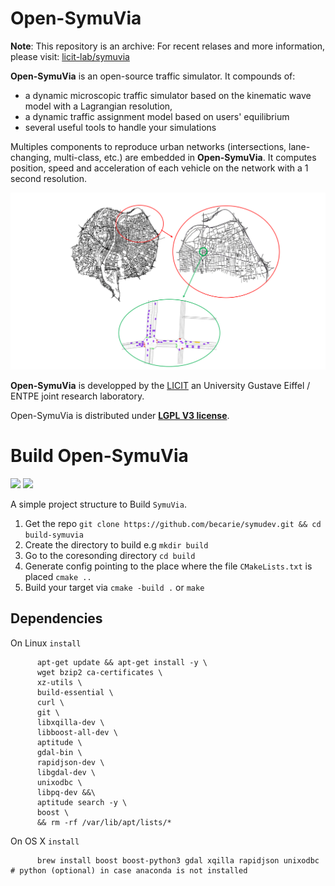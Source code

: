 # Open-SymuVia

**Note**:
This repository is an archive: For recent relases and more information, please visit: [licit-lab/symuvia](https://github.com/licit-lab/symuvia)

**Open-SymuVia** is an open-source traffic simulator. 
It compounds of:
- a dynamic microscopic traffic simulator based on the kinematic wave model with a Lagrangian resolution,
- a dynamic traffic assignment model based on users' equilibrium
- several useful tools to handle your simulations

Multiples components to reproduce urban networks (intersections, lane-changing, multi-class, etc.) are embedded in **Open-SymuVia**. It computes position, speed and acceleration of each vehicle on the network with a 1 second resolution.

![alt tag](https://github.com/Ifsttar/Open-SymuVia/blob/master/Doc/img/pict1.png)

**Open-SymuVia** is developped by the [LICIT](http://www.licit.ifsttar.fr/) an University Gustave Eiffel / ENTPE joint research laboratory. 

Open-SymuVia is distributed under **[LGPL V3 license](https://github.com/licit-lab/Open-SymuVia/blob/master/lgpl-3.0.txt)**.

# Build Open-SymuVia

![](https://img.shields.io/badge/platform-osx--64-blue) ![](https://img.shields.io/badge/platform-linux-green)

A simple project structure to Build `SymuVia`. 

1. Get the repo 
  `git clone https://github.com/becarie/symudev.git && cd build-symuvia`
2. Create the directory to build e.g `mkdir build`
3. Go to the coresonding directory `cd build` 
4. Generate config pointing to the place where the file `CMakeLists.txt` is placed `cmake ..`
5. Build your target via `cmake -build .` or `make`

## Dependencies 

On Linux `install` 

```
      apt-get update && apt-get install -y \
      wget bzip2 ca-certificates \
      xz-utils \
      build-essential \ 
      curl \   
      git \
      libxqilla-dev \
      libboost-all-dev \
      aptitude \
      gdal-bin \
      rapidjson-dev \
      libgdal-dev \
      unixodbc \
      libpq-dev &&\
      aptitude search -y \
      boost \
      && rm -rf /var/lib/apt/lists/*
```

On OS X `install`

```
      brew install boost boost-python3 gdal xqilla rapidjson unixodbc # python (optional) in case anaconda is not installed 
```
